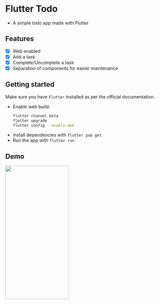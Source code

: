 # Flutter Todo

- A simple todo app made with Flutter

## Features
- [x] Web enabled
- [x] Add a task
- [x] Complete/Uncomplete a task
- [x] Separation of components for easier maintenance

## Getting started
Make sure you have `Flutter` installed as per the official documentation.
- Enable web build:
  ```bash
  flutter channel beta
  flutter upgrade
  flutter config --enable-web
  ```
- Install dependencies with `flutter pub get`
- Run the app with `flutter run`

## Demo
<img src="./screenshots/flutter_simple_timer.gif" width="200" height="420" />
